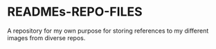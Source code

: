 # READMEs-REPO-FILES
A repository for my own purpose for storing references to my different images from diverse repos.
